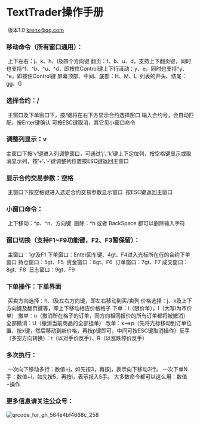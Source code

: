 # TextTrader操作手册

​       版本1.0
   krenx@qq.com

### 移动命令（所有窗口通用）： 

​	上下左右：j、k、h、l及四个方向键
​	翻页：f、b、u、d，支持上下翻页键，同时也支持^f、^b、^u、^d，即按住Control键
​	上下行滚动：y、e，同时也支持^y、^e，即按住Control键
​	屏幕顶部、中间、底部：H、M、L
​	列表的开头、结尾：gg、G

### 选择合约：/

​	主窗口及下单窗口下，按/键将在右下方显示合约选择窗口
​	输入合约号，会自动匹配，按Enter键确认
​	可按ESC键取消，其它见小窗口命令

### 调整列显示：v

​	主窗口下按’v’键进入列调整窗口，可通过’j’、’k’键上下定位列，按空格键显示或取消显示列，按’+’、’-‘键调整列位置
​	按ESC键返回主窗口

### 显示合约交易参数：空格

​	主窗口下按空格键进入选定合约交易参数显示窗口 
​	按ESC键返回主窗口

### 小窗口命令：

​	上下移动：^p、^n、方向键
​	删除：^h 或者 BackSpace 都可以删除输入字符

### 窗口切换（支持F1~F9功能键，F2、F3暂保留）：

​	主窗口：1gt及F1
​	下单窗口：Enter回车键、4gt、F4进入光标所在行的合约下单窗口
​	持仓窗口：5gt、F5
​	资金窗口：6gt、F6
​	订单窗口：7gt、F7
​	成交窗口：8gt、F8
​	日志窗口：9gt、F9

### 下单操作：下单界面

​	买卖方向选择：h、l及左右方向键，即左右移动到买/卖列
​	价格选择：j、k及上下方向键及翻页键等，即上下移动相应价格格子
​	下单：i（限价单），I（大写i为市价单）
​	撤单：u（撤消所在格子的订单，同方向相同报价的所有订单都将被撤消）
​	全部撤消：U（撤消当前商品的全部挂单）
​	改单：x==>p（先将光标移动到订单位置，按x键，然后移动到新价格，再按p键即可，中间可按ESC键取消操作）
​	反手（多空方向转换）：r（以对手价反手）、R（以涨跌停价反手）

### 多次执行：

​	一次向下移动多行：数值+j，如先按3，再按j，表示向下移动3行。
​	一次下单N手：数值+i，如先按5，再按i，表示报入5手。
​	大多数命令都可以这么用：数值+操作

### 更多信息请关注公众号：

![qrcode_for_gh_564e4bf4668c_258](https://user-images.githubusercontent.com/83346523/120348695-fbc80100-c32f-11eb-954f-6973d5f0ee11.jpg)
